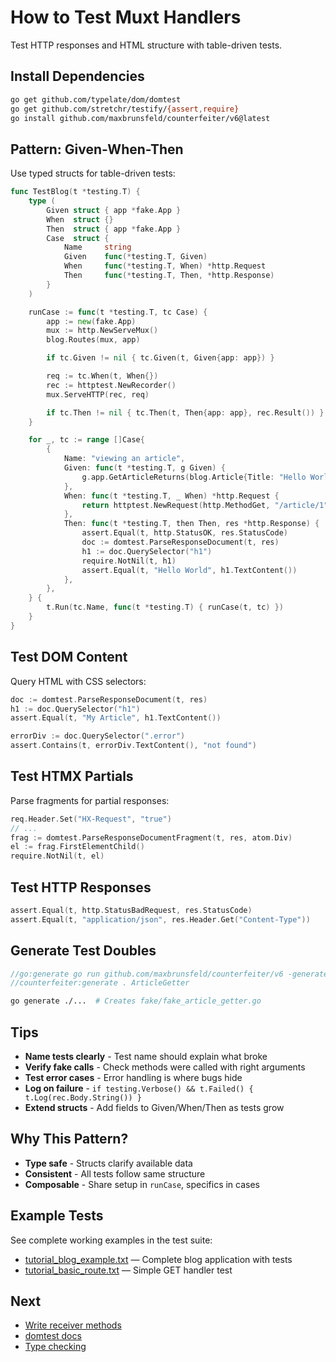 # How to Test Muxt Handlers

Test HTTP responses and HTML structure with table-driven tests.

## Install Dependencies

```bash
go get github.com/typelate/dom/domtest
go get github.com/stretchr/testify/{assert,require}
go install github.com/maxbrunsfeld/counterfeiter/v6@latest
```

## Pattern: Given-When-Then

Use typed structs for table-driven tests:

```go
func TestBlog(t *testing.T) {
	type (
		Given struct { app *fake.App }
		When  struct {}
		Then  struct { app *fake.App }
		Case  struct {
			Name     string
			Given    func(*testing.T, Given)
			When     func(*testing.T, When) *http.Request
			Then     func(*testing.T, Then, *http.Response)
		}
	)

	runCase := func(t *testing.T, tc Case) {
		app := new(fake.App)
		mux := http.NewServeMux()
		blog.Routes(mux, app)

		if tc.Given != nil { tc.Given(t, Given{app: app}) }

		req := tc.When(t, When{})
		rec := httptest.NewRecorder()
		mux.ServeHTTP(rec, req)

		if tc.Then != nil { tc.Then(t, Then{app: app}, rec.Result()) }
	}

	for _, tc := range []Case{
		{
			Name: "viewing an article",
			Given: func(t *testing.T, g Given) {
				g.app.GetArticleReturns(blog.Article{Title: "Hello World"}, nil)
			},
			When: func(t *testing.T, _ When) *http.Request {
				return httptest.NewRequest(http.MethodGet, "/article/1", nil)
			},
			Then: func(t *testing.T, then Then, res *http.Response) {
				assert.Equal(t, http.StatusOK, res.StatusCode)
				doc := domtest.ParseResponseDocument(t, res)
				h1 := doc.QuerySelector("h1")
				require.NotNil(t, h1)
				assert.Equal(t, "Hello World", h1.TextContent())
			},
		},
	} {
		t.Run(tc.Name, func(t *testing.T) { runCase(t, tc) })
	}
}
```

## Test DOM Content

Query HTML with CSS selectors:

```go
doc := domtest.ParseResponseDocument(t, res)
h1 := doc.QuerySelector("h1")
assert.Equal(t, "My Article", h1.TextContent())

errorDiv := doc.QuerySelector(".error")
assert.Contains(t, errorDiv.TextContent(), "not found")
```

## Test HTMX Partials

Parse fragments for partial responses:

```go
req.Header.Set("HX-Request", "true")
// ...
frag := domtest.ParseResponseDocumentFragment(t, res, atom.Div)
el := frag.FirstElementChild()
require.NotNil(t, el)
```

## Test HTTP Responses

```go
assert.Equal(t, http.StatusBadRequest, res.StatusCode)
assert.Equal(t, "application/json", res.Header.Get("Content-Type"))
```

## Generate Test Doubles

```go
//go:generate go run github.com/maxbrunsfeld/counterfeiter/v6 -generate
//counterfeiter:generate . ArticleGetter
```

```bash
go generate ./...  # Creates fake/fake_article_getter.go
```

## Tips

- **Name tests clearly** - Test name should explain what broke
- **Verify fake calls** - Check methods were called with right arguments
- **Test error cases** - Error handling is where bugs hide
- **Log on failure** - `if testing.Verbose() && t.Failed() { t.Log(rec.Body.String()) }`
- **Extend structs** - Add fields to Given/When/Then as tests grow

## Why This Pattern?

- **Type safe** - Structs clarify available data
- **Consistent** - All tests follow same structure
- **Composable** - Share setup in `runCase`, specifics in cases

## Example Tests

See complete working examples in the test suite:

- [tutorial_blog_example.txt](../../cmd/muxt/testdata/tutorial_blog_example.txt) — Complete blog application with tests
- [tutorial_basic_route.txt](../../cmd/muxt/testdata/tutorial_basic_route.txt) — Simple GET handler test

## Next

- [Write receiver methods](write-receiver-methods.md)
- [domtest docs](https://github.com/typelate/dom)
- [Type checking](../reference/type-checking.md)
